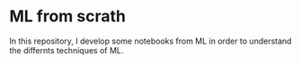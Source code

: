 # ML from scrath 
In this repository, I develop some notebooks from ML in order to understand the differnts techniques of ML.
